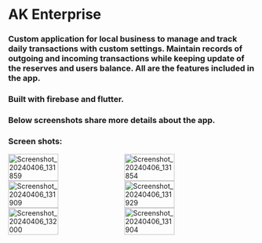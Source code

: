 # AK Enterprise

### Custom application for local business to manage and track daily transactions with custom settings. Maintain records of outgoing and incoming transactions while keeping update of the reserves and users balance. All are the features included in the app. 
### Built with firebase and flutter.
### Below screenshots share more details about the app.

### Screen shots:
  
<div style="display: flex; flex-wrap: wrap;">
  <img src="https://github.com/drocgoesongit/ak_enterprise/assets/82268112/96bce752-50e1-4d46-adde-44243436b54d" alt="Screenshot_20240406_131859" style="width: 45%; margin-right: 5px;">
  <img src="https://github.com/drocgoesongit/ak_enterprise/assets/82268112/d06442a3-128d-4bc6-9cb4-aeb9b11a3039" alt="Screenshot_20240406_131854" style="width: 45%; margin-left: 5px;">
  <img src="https://github.com/drocgoesongit/ak_enterprise/assets/82268112/f4fb7a27-e99e-45c3-bd51-069e9f630dc3" alt="Screenshot_20240406_131909" style="width: 45%; margin-right: 5px;">
  <img src="https://github.com/drocgoesongit/ak_enterprise/assets/82268112/5be1f44f-8e7f-468f-b798-23efe52704c4" alt="Screenshot_20240406_131929" style="width: 45%; margin-left: 5px;">
  <img src="https://github.com/drocgoesongit/ak_enterprise/assets/82268112/84d924c8-ff56-4adc-8475-782f236ec9dd" alt="Screenshot_20240406_132000" style="width: 45%; margin-right: 5px;">
  <img src="https://github.com/drocgoesongit/ak_enterprise/assets/82268112/437fd231-7595-4d7b-95eb-919843ab2b4e" alt="Screenshot_20240406_131904" style="width: 45%; margin-left: 5px;">
</div>
